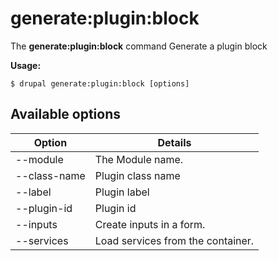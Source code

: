 # generate:plugin:block
The **generate:plugin:block** command Generate a plugin block

**Usage:**
```
$ drupal generate:plugin:block [options] 
```

## Available options
Option | Details
-------|-------------
--module | The Module name.
--class-name | Plugin class name
--label | Plugin label
--plugin-id | Plugin id
--inputs | Create inputs in a form.
--services | Load services from the container.
